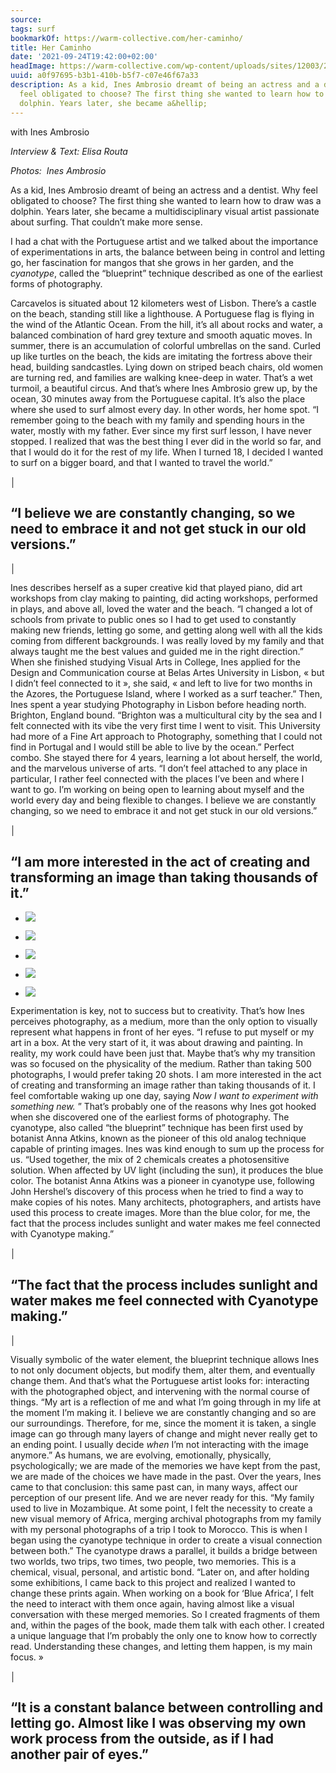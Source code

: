 ```yaml
---
source:
tags: surf
bookmarkOf: https://warm-collective.com/her-caminho/
title: Her Caminho
date: '2021-09-24T19:42:00+02:00'
headImage: https://warm-collective.com/wp-content/uploads/sites/12003/2021/08/inesambrosio.art-44448152_103120537330770_7639272432986118053_n.jpg
uuid: a0f97695-b3b1-410b-b5f7-c07e46f67a33
description: As a kid, Ines Ambrosio dreamt of being an actress and a dentist. Why
  feel obligated to choose? The first thing she wanted to learn how to draw was a
  dolphin. Years later, she became a&hellip;
---
```


with Ines Ambrosio

_Interview & Text: Elisa Routa_

_Photos:  Ines Ambrosio_

As a kid, Ines Ambrosio dreamt of being an actress and a dentist. Why feel obligated to choose? The first thing she wanted to learn how to draw was a dolphin. Years later, she became a multidisciplinary visual artist passionate about surfing. That couldn’t make more sense. 

I had a chat with the Portuguese artist and we talked about the importance of experimentations in arts, the balance between being in control and letting go, her fascination for mangos that she grows in her garden, and the _cyanotype_, called the “blueprint” technique described as one of the earliest forms of photography. 

Carcavelos is situated about 12 kilometers west of Lisbon. There’s a castle on the beach, standing still like a lighthouse. A Portuguese flag is flying in the wind of the Atlantic Ocean. From the hill, it’s all about rocks and water, a balanced combination of hard grey texture and smooth aquatic moves. In summer, there is an accumulation of colorful umbrellas on the sand. Curled up like turtles on the beach, the kids are imitating the fortress above their head, building sandcastles. Lying down on striped beach chairs, old women are turning red, and families are walking knee-deep in water. That’s a wet turmoil, a beautiful circus. And that’s where Ines Ambrosio grew up, by the ocean, 30 minutes away from the Portuguese capital. It’s also the place where she used to surf almost every day. In other words, her home spot. “I remember going to the beach with my family and spending hours in the water, mostly with my father. Ever since my first surf lesson, I have never stopped. I realized that was the best thing I ever did in the world so far, and that I would do it for the rest of my life. When I turned 18, I decided I wanted to surf on a bigger board, and that I wanted to travel the world.”

│

“I believe we are constantly changing, so we need to embrace it and not get stuck in our old versions.”
-------------------------------------------------------------------------------------------------------

│

Ines describes herself as a super creative kid that played piano, did art workshops from clay making to painting, did acting workshops, performed in plays, and above all, loved the water and the beach. “I changed a lot of schools from private to public ones so I had to get used to constantly making new friends, letting go some, and getting along well with all the kids coming from different backgrounds. I was really loved by my family and that always taught me the best values and guided me in the right direction.” When she finished studying Visual Arts in College, Ines applied for the Design and Communication course at Belas Artes University in Lisbon, « but I didn’t feel connected to it », she said, « and left to live for two months in the Azores, the Portuguese Island, where I worked as a surf teacher.” Then, Ines spent a year studying Photography in Lisbon before heading north. Brighton, England bound. “Brighton was a multicultural city by the sea and I felt connected with its vibe the very first time I went to visit. This University had more of a Fine Art approach to Photography, something that I could not find in Portugal and I would still be able to live by the ocean.” Perfect combo. She stayed there for 4 years, learning a lot about herself, the world, and the marvelous universe of arts. “I don’t feel attached to any place in particular, I rather feel connected with the places I’ve been and where I want to go. I’m working on being open to learning about myself and the world every day and being flexible to changes. I believe we are constantly changing, so we need to embrace it and not get stuck in our old versions.”

│

“I am more interested in the act of creating and transforming an image than taking thousands of it.”
----------------------------------------------------------------------------------------------------

*   ![](https://warm-collective.com/wp-content/uploads/sites/12003/2021/08/inesambrosio.art-124648590_1505478399642775_6630904802882613230_n-1.jpg)

*   ![](https://warm-collective.com/wp-content/uploads/sites/12003/2021/08/inesambrosio.art-26068604_1834387880185986_1422827089257562112_n.jpg)

*   ![](https://warm-collective.com/wp-content/uploads/sites/12003/2021/08/inesambrosio.art-124690971_378163369969011_8815385661772493719_n.jpg)

*   ![](https://warm-collective.com/wp-content/uploads/sites/12003/2021/08/inesambrosio.art-44448152_103120537330770_7639272432986118053_n.jpg)

*   ![](https://warm-collective.com/wp-content/uploads/sites/12003/2021/08/inesambrosio.art-88898719_1739862302817235_6236198713025680221_n.jpg)


Experimentation is key, not to success but to creativity. That’s how Ines perceives photography, as a medium, more than the only option to visually represent what happens in front of her eyes. “I refuse to put myself or my art in a box. At the very start of it, it was about drawing and painting. In reality, my work could have been just that. Maybe that’s why my transition was so focused on the physicality of the medium. Rather than taking 500 photographs, I would prefer taking 20 shots. I am more interested in the act of creating and transforming an image rather than taking thousands of it. I feel comfortable waking up one day, saying _Now I want to experiment with something new._ ” That’s probably one of the reasons why Ines got hooked when she discovered one of the earliest forms of photography. The cyanotype, also called “the blueprint” technique has been first used by botanist Anna Atkins, known as the pioneer of this old analog technique capable of printing images. Ines was kind enough to sum up the process for us. “Used together, the mix of 2 chemicals creates a photosensitive solution. When affected by UV light (including the sun), it produces the blue color. The botanist Anna Atkins was a pioneer in cyanotype use, following John Hershel’s discovery of this process when he tried to find a way to make copies of his notes. Many architects, photographers, and artists have used this process to create images. More than the blue color, for me, the fact that the process includes sunlight and water makes me feel connected with Cyanotype making.” 

│

“The fact that the process includes sunlight and water makes me feel connected with Cyanotype making.”
------------------------------------------------------------------------------------------------------

│

Visually symbolic of the water element, the blueprint technique allows Ines to not only document objects, but modify them, alter them, and eventually change them. And that’s what the Portuguese artist looks for: interacting with the photographed object, and intervening with the normal course of things. “My art is a reflection of me and what I’m going through in my life at the moment I’m making it. I believe we are constantly changing and so are our surroundings. Therefore, for me, since the moment it is taken, a single image can go through many layers of change and might never really get to an ending point. I usually decide _when_ I’m not interacting with the image anymore.” As humans, we are evolving, emotionally, physically, psychologically; we are made of the memories we have kept from the past, we are made of the choices we have made in the past. Over the years, Ines came to that conclusion: this same past can, in many ways, affect our perception of our present life. And we are never ready for this. “My family used to live in Mozambique. At some point, I felt the necessity to create a new visual memory of Africa, merging archival photographs from my family with my personal photographs of a trip I took to Morocco. This is when I began using the cyanotype technique in order to create a visual connection between both.” The cyanotype draws a parallel, it builds a bridge between two worlds, two trips, two times, two people, two memories. This is a chemical, visual, personal, and artistic bond. “Later on, and after holding some exhibitions, I came back to this project and realized I wanted to change these prints again. When working on a book for ‘Blue Africa’, I felt the need to interact with them once again, having almost like a visual conversation with these merged memories. So I created fragments of them and, within the pages of the book, made them talk with each other. I created a unique language that I’m probably the only one to know how to correctly read. Understanding these changes, and letting them happen, is my main focus. »

│

“It is a constant balance between controlling and letting go. Almost like I was observing my own work process from the outside, as if I had another pair of eyes.”
---
